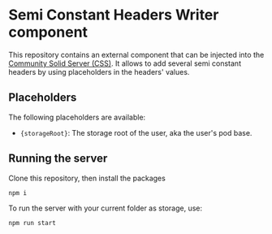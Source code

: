 # Semi Constant Headers Writer component

This repository contains an external component that can be injected into the [Community Solid Server (CSS)](https://github.com/CommunitySolidServer/CommunitySolidServer/).
It allows to add several semi constant headers by using placeholders in the headers' values.

## Placeholders

The following placeholders are available:

- `{storageRoot}`: The storage root of the user, aka the user's pod base.

## Running the server

Clone this repository, then install the packages

```bash
npm i
```

To run the server with your current folder as storage, use:

```bash
npm run start
```
